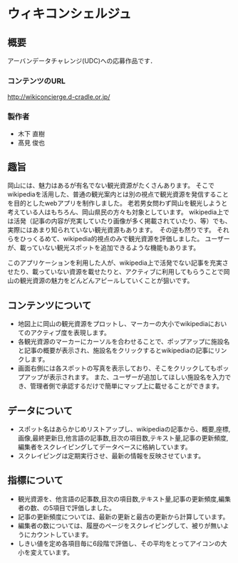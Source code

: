 # ウィキコンシェルジュ

## 概要
アーバンデータチャレンジ(UDC)への応募作品です．  

### コンテンツのURL
http://wikiconcierge.d-cradle.or.jp/
### 製作者
- 木下 直樹
- 髙見 俊也

## 趣旨
岡山には、魅力はあるが有名でない観光資源がたくさんあります。
そこでwikipediaを活用した、普通の観光案内とは別の視点で観光資源を発信することを目的としたwebアプリを制作しました。
老若男女問わず岡山を観光しようと考えている人はもちろん、岡山県民の方々も対象としています。
wikipedia上では活発（記事の内容が充実していたり画像が多く掲載されていたり、等）でも、実際にはあまり知られていない観光資源もあります。　その逆も然りです。
それらをひっくるめて、wikipedia的視点のみで観光資源を評価しました。
ユーザーが、載っていない観光スポットを追加できるような機能もあります。

このアプリケーションを利用した人が、wikipedia上で活発でない記事を充実させたり、載っていない資源を載せたりと、アクティブに利用してもらうことで岡山の観光資源の魅力をどんどんアピールしていくことが狙いです。

## コンテンツについて
- 地図上に岡山の観光資源をプロットし、マーカーの大小でwikipediaにおいてのアクティブ度を表現します。
- 各観光資源のマーカーにカーソルを合わせることで、ポップアップに施設名と記事の概要が表示され、施設名をクリックするとwikipediaの記事にリンクします。
- 画面右側には各スポットの写真を表示しており、そこをクリックしてもポップアップが表示されます。
また、ユーザーが追加してほしい施設名を入力でき、管理者側で承認するだけで簡単にマップ上に載せることができます。

## データについて
- スポット名はあらかじめリストアップし、wikipediaの記事から、概要,座標,画像,最終更新日,他言語の記事数,目次の項目数,テキスト量,記事の更新頻度,編集者をスクレイピングしてデータベースに格納しています。
- スクレイピングは定期実行させ、最新の情報を反映させています。


## 指標について
- 観光資源を、他言語の記事数,目次の項目数,テキスト量,記事の更新頻度,編集者の数、の5項目で評価しました。
- 記事の更新頻度については、最新の更新と最古の更新から計算しています。
- 編集者の数については、履歴のページをスクレイピングして、被りが無いようにカウントしています。
- しきい値を定め各項目毎に6段階で評価し、その平均をとってアイコンの大小を変えています。
